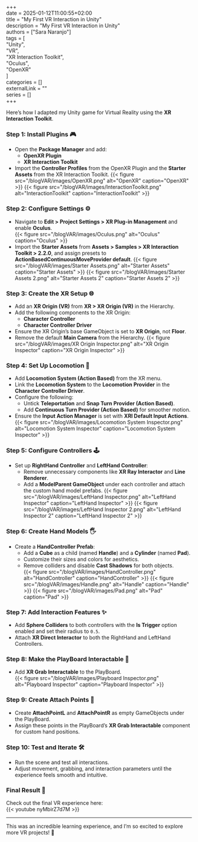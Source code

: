 +++  
date = 2025-01-12T11:00:55+02:00  
title = "My First VR Interaction in Unity"  
description = "My First VR Interaction in Unity"  
authors = ["Sara Naranjo"]  
tags = [  
    "Unity",  
    "VR",  
    "XR Interaction Toolkit",  
    "Oculus",  
    "OpenXR"  
    ]  
categories = []  
externalLink = ""  
series = []  
+++  

Here’s how I adapted my Unity game for Virtual Reality using the **XR Interaction Toolkit**.

### Step 1: Install Plugins 🎮
- Open the **Package Manager** and add:
  - **OpenXR Plugin**  
  - **XR Interaction Toolkit**  
- Import the **Controller Profiles** from the OpenXR Plugin and the **Starter Assets** from the XR Interaction Toolkit.
{{< figure src="/blogVAR/images/OpenXR.png" alt="OpenXR" caption="OpenXR" >}}
{{< figure src="/blogVAR/images/InteractionToolkit.png" alt="InteractionToolkit" caption="InteractionToolkit" >}}

### Step 2: Configure Settings ⚙️
- Navigate to **Edit > Project Settings > XR Plug-in Management** and enable **Oculus**.  
{{< figure src="/blogVAR/images/Oculus.png" alt="Oculus" caption="Oculus" >}}
- Import the **Starter Assets** from **Assets > Samples > XR Interaction Toolkit > 2.2.0**, and assign presets to **ActionBasedContinuousMoveProvider default**.
{{< figure src="/blogVAR/images/Starter Assets.png" alt="Starter Assets" caption="Starter Assets" >}}
{{< figure src="/blogVAR/images/Starter Assets 2.png" alt="Starter Assets 2" caption="Starter Assets 2" >}}

### Step 3: Create the XR Setup 🌐
- Add an **XR Origin (VR)** from **XR > XR Origin (VR)** in the Hierarchy.  
- Add the following components to the XR Origin:  
  - **Character Controller**  
  - **Character Controller Driver**  
- Ensure the XR Origin’s base GameObject is set to **XR Origin**, not **Floor**.  
- Remove the default **Main Camera** from the Hierarchy.
{{< figure src="/blogVAR/images/XR Origin Inspector.png" alt="XR Origin Inspector" caption="XR Origin Inspector" >}}

### Step 4: Set Up Locomotion 🌟
- Add **Locomotion System (Action Based)** from the XR menu.  
- Link the **Locomotion System** to the **Locomotion Provider** in the **Character Controller Driver**.  
- Configure the following:
  - Untick **Teleportation** and **Snap Turn Provider (Action Based)**.  
  - Add **Continuous Turn Provider (Action Based)** for smoother motion.  
- Ensure the **Input Action Manager** is set with **XRI Default Input Actions**.
{{< figure src="/blogVAR/images/Locomotion System Inspector.png" alt="Locomotion System Inspector" caption="Locomotion System Inspector" >}}

### Step 5: Configure Controllers 🕹️
- Set up **RightHand Controller** and **LeftHand Controller**:
  - Remove unnecessary components like **XR Ray Interactor** and **Line Renderer**.  
  - Add a **ModelParent GameObject** under each controller and attach the custom hand model prefabs.
{{< figure src="/blogVAR/images/LeftHand Inspector.png" alt="LeftHand Inspector" caption="LeftHand Inspector" >}}
{{< figure src="/blogVAR/images/LeftHand Inspector 2.png" alt="LeftHand Inspector 2" caption="LeftHand Inspector 2" >}}

### Step 6: Create Hand Models 🖐️
- Create a **HandController Prefab**:
  - Add a **Cube** as a child (named **Handle**) and a **Cylinder** (named **Pad**).  
  - Customize their sizes and colors for aesthetics.  
  - Remove colliders and disable **Cast Shadows** for both objects.  
{{< figure src="/blogVAR/images/HandController.png" alt="HandController" caption="HandController" >}}
{{< figure src="/blogVAR/images/Handle.png" alt="Handle" caption="Handle" >}}
{{< figure src="/blogVAR/images/Pad.png" alt="Pad" caption="Pad" >}}

### Step 7: Add Interaction Features ✨
- Add **Sphere Colliders** to both controllers with the **Is Trigger** option enabled and set their radius to `0.5`.  
- Attach **XR Direct Interactor** to both the RightHand and LeftHand Controllers.  

### Step 8: Make the PlayBoard Interactable 🎲
- Add **XR Grab Interactable** to the PlayBoard.  
{{< figure src="/blogVAR/images/Playboard Inspector.png" alt="Playboard Inspector" caption="Playboard Inspector" >}}

### Step 9: Create Attach Points 📍
- Create **AttachPointL** and **AttachPointR** as empty GameObjects under the PlayBoard.  
- Assign these points in the PlayBoard’s **XR Grab Interactable** component for custom hand positions.

### Step 10: Test and Iterate 🛠️  
- Run the scene and test all interactions.  
- Adjust movement, grabbing, and interaction parameters until the experience feels smooth and intuitive.

### Final Result 🎥
Check out the final VR experience here:  
{{< youtube nyMbirZ7d7M >}}  

---

This was an incredible learning experience, and I’m so excited to explore more VR projects! 🎉  

